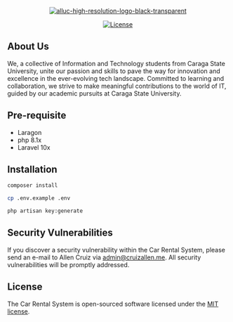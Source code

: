 <p align="center"><a href="https://github.com/AlienWolfX/CarRental"><img src="https://i.postimg.cc/fWKbm44c/alluc-high-resolution-logo-black-transparent.png" alt="alluc-high-resolution-logo-black-transparent"></a></p>

<p align="center">
<a href="https://packagist.org/packages/laravel/framework"><img src="https://img.shields.io/packagist/l/laravel/framework" alt="License"></a>
</p>

## About Us

We, a collective of Information and Technology students from Caraga State University, unite our passion and skills to pave the way for innovation and excellence in the ever-evolving tech landscape. Committed to learning and collaboration, we strive to make meaningful contributions to the world of IT, guided by our academic pursuits at Caraga State University.

## Pre-requisite

-   Laragon
-   php 8.1x
-   Laravel 10x

## Installation

```bash
composer install
```

```bash
cp .env.example .env
```

```bash
php artisan key:generate
```

## Security Vulnerabilities

If you discover a security vulnerability within the Car Rental System, please send an e-mail to Allen Cruiz via [admin@cruizallen.me](mailto:admin@cruizallen.me). All security vulnerabilities will be promptly addressed.

## License

The Car Rental System is open-sourced software licensed under the [MIT license](https://opensource.org/licenses/MIT).
